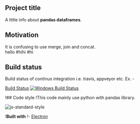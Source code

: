## Project title
A little info about **pandas dataframes**.

## Motivation
It is confusing to use merge, join and concat.  
hello  #hihi
#hi

## Build status
Build status of continus integration i.e. travis, appveyor etc. Ex. - 

[Build Status](https://google.com)
[![Windows Build Status](https://ci.appveyor.com/api/projects/status/github/akashnimare/foco?branch=master&svg=true)](https://ci.appveyor.com/project/akashnimare/foco/branch/master)

!## Code style
!This code mainly use python with pandas library.

![![js-standard-style](https://img.shields.io/badge/code%20style-standard-brightgreen.svg?style=flat)](https://github.com/feross/standard)
 
!<b>Built with</b>
!- [Electron](https://electron.atom.io)


